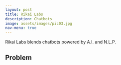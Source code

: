 ```yaml
---
layout: post
title: Rikai Labs
description: Chatbots
image: assets/images/pic03.jpg
nav-menu: true
---
```

Rikai Labs blends chatbots powered by A.I. and N.L.P.

## Problem
